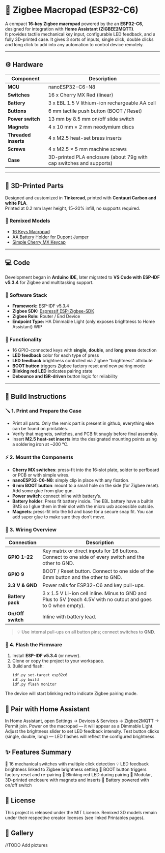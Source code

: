 # 🧠 Zigbee Macropad (ESP32-C6)

A compact **16-key Zigbee macropad** powered by the an **ESP32-C6**, designed for integration with **Home Assistant (ZIGBEE2MQTT)**.  
It provides tactile mechanical key input, configurable LED feedback, and a fully 3D-printed case.
It gives 3 sorts of inputs, single click, double clicks and long click to add into any automation to control device remotely.

---

## ⚙️ Hardware

| Component | Description |
|------------|-------------|
| **MCU** | nanoESP32-C6-N8 |
| **Switches** | 16 x Cherry MX Red (linear) |
| **Battery** | 3 x EBL 1.5 V lithium-ion rechargeable AA cell |
| **Buttons** | 6 mm tactile push button (BOOT / Reset) |
| **Power switch** | 13 mm by 8.5 mm on/off slide switch |
| **Magnets** | 4 x 10 mm × 2 mm neodymium discs |
| **Threaded inserts** | 4 x M2.5 heat-set brass inserts |
| **Screws** | 4 x M2.5 × 5 mm machine screws |
| **Case** | 3D-printed PLA enclosure (about 79g with cap switches and supports) |

---

## 🧩 3D-Printed Parts

Designed and customized in **Tinkercad**, printed with **Centauri Carbon and white PLA**.  
Printed at 0.2 mm layer height, 15–20% infill, no supports required.

### 🔗 Remixed Models
- [16 Keys Macropad](https://www.printables.com/model/140766-16-keys-macropad)  
- [AA Battery Holder for Dupont Jumper](https://www.printables.com/model/380920-aa-battery-holder-for-dupont-jumper)  
- [Simple Cherry MX Keycap](https://www.printables.com/model/118708-simple-cherry-mx-keycap)

---

## 💻 Code

Development began in **Arduino IDE**, later migrated to **VS Code with ESP-IDF v5.3.4** for Zigbee and multitasking support.

### 🧠 Software Stack
- **Framework:** ESP-IDF v5.3.4  
- **Zigbee SDK:** [Espressif ESP-Zigbee-SDK](https://github.com/espressif/esp-zigbee-sdk)  
- **Zigbee Role:** Router / End Device  
- **Endpoint Type:** HA Dimmable Light (only exposes brightness to Home Assistant) WIP

### 🔧 Functionality
- 16 GPIO-connected keys with **single**, **double**, and **long press** detection
- **LED feedback** color for each type of press  
- **LED feedback** brightness controlled via Zigbee “brightness” attribute  
- **BOOT button** triggers Zigbee factory reset and new pairing mode  
- **Blinking red LED** indicates pairing state  
- **Debounce and ISR-driven** button logic for reliability  

---

## 🧰 Build Instructions

### 🪛 1. Print and Prepare the Case
- Print all parts. Only the remix part is present in github, everything else can be found on printables.
- Verify that magnets, switches, and PCB fit snugly before final assembly.
- Insert **M2.5 heat-set inserts** into the designated mounting points using a soldering iron at ~200 °C.

### ⚡ 2. Mount the Components
- **Cherry MX switches**: press-fit into the 16-slot plate, solder to perfboard or PCB or with simple wires.
- **nanoESP32-C6-N8**: simply clip in place with any fixation.
- **6 mm BOOT button**: mount to a small hole on the side (for Zigbee reset). Add some glue from glue gun.
- **Power switch**: connect inline with battery’s.
- **Battery holder**: Press fit battery inside. The EBL battery have a builtin BMS so I glue them in their slot with the micro usb accessible outside.
- **Magnets**: press-fit into the lid and base for a secure snap fit. You can add super glue to make sure they don't move.

### 🔋 3. Wiring Overview
| Connection | Description |
|-------------|-------------|
| **GPIO 1–22** | Key matrix or direct inputs for 16 buttons. Connect to one side of every switch and the other to GND. |
| **GPIO 9** | BOOT / Reset button. Connect to one side of the 6mm button and the other to GND. |
| **3.3 V & GND** | Power rails for ESP32-C6 and key pull-ups. |
| **Battery pack** | 3 x 1.5 V Li-ion cell inline. Minus to GND and Plus to 5V (reach 4.5V with no cutout and goes to 0 when empty). |
| **On/Off switch** | Inline with battery lead. |

> 💡 Use internal pull-ups on all button pins; connect switches to **GND**.

### 🔧 4. Flash the Firmware
1. Install **ESP-IDF v5.3.4** (or newer).  
2. Clone or copy the project to your workspace.  
3. Build and flash:
   ```bash
   idf.py set-target esp32c6
   idf.py build
   idf.py flash monitor
The device will start blinking red to indicate Zigbee pairing mode.

## 🔗 Pair with Home Assistant

In Home Assistant, open Settings → Devices & Services → Zigbee2MQTT → Permit join.
Power on the macropad — it will appear as a Dimmable Light.
Adjust the brightness slider to set LED feedback intensity.
Test button clicks (single, double, long) — LED flashes will reflect the configured brightness.

## ✨ Features Summary

🔘 16 mechanical switches with multiple click detection
💡 LED feedback brightness linked to Zigbee brightness setting
🔄 BOOT button triggers factory reset and re-pairing
🔴 Blinking red LED during pairing
🧱 Modular, 3D-printed enclosure with magnets and inserts
🪫 Battery powered with on/off switch

## 🧾 License

This project is released under the MIT License.
Remixed 3D models remain under their respective creator licenses (see linked Printables pages).

## 📸 Gallery

//TODO Add pictures
